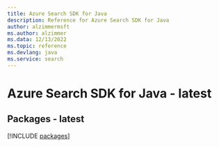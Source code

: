 ```yaml
---
title: Azure Search SDK for Java
description: Reference for Azure Search SDK for Java
author: alzimmermsft
ms.author: alzimmer
ms.data: 12/13/2022
ms.topic: reference
ms.devlang: java
ms.service: search
---
```

# Azure Search SDK for Java - latest
## Packages - latest
[!INCLUDE [packages](search-index.md)]